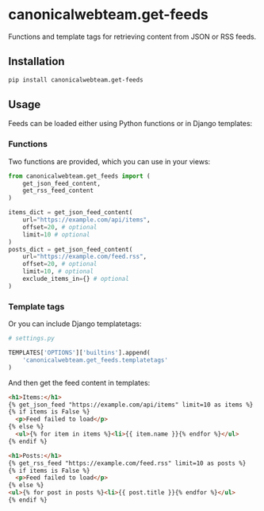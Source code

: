# canonicalwebteam.get-feeds

Functions and template tags for retrieving content from JSON or RSS feeds.

## Installation

``` bash
pip install canonicalwebteam.get-feeds
```

## Usage

Feeds can be loaded either using Python functions or in Django templates:

### Functions

Two functions are provided, which you can use in your views:

``` python
from canonicalwebteam.get_feeds import (
    get_json_feed_content,
    get_rss_feed_content
)

items_dict = get_json_feed_content(
    url="https://example.com/api/items",
    offset=20, # optional
    limit=10 # optional
)
posts_dict = get_json_feed_content(
    url="https://example.com/feed.rss",
    offset=20, # optional
    limit=10, # optional
    exclude_items_in={} # optional
)
```

### Template tags

Or you can include Django templatetags:

``` python
# settings.py

TEMPLATES['OPTIONS']['builtins'].append(
    'canonicalwebteam.get_feeds.templatetags'
)
```

And then get the feed content in templates:

``` html
<h1>Items:</h1>
{% get_json_feed "https://example.com/api/items" limit=10 as items %}
{% if items is False %}
  <p>Feed failed to load</p>
{% else %}
  <ul>{% for item in items %}<li>{{ item.name }}{% endfor %}</ul>
{% endif %}

<h1>Posts:</h1>
{% get_rss_feed "https://example.com/feed.rss" limit=10 as posts %}
{% if items is False %}
  <p>Feed failed to load</p>
{% else %}
<ul>{% for post in posts %}<li>{{ post.title }}{% endfor %}</ul>
{% endif %}
```

